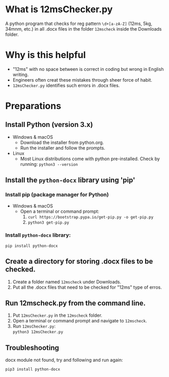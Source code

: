 # What is 12msChecker.py
A python program that checks for reg pattern `\d+[a-zA-Z]` (12ms, 5kg, 34mnm, etc.) in all .docx files in the folder `12mscheck` inside the Downloads folder.

# Why is this helpful
- "12ms" with no space between is correct in coding but wrong in English writing. <br>
- Engineers often creat these mistakes through sheer force of habit. <br>
- `12msChecker.py` identifies such errors in .docx files. <br>

# Preparations
## Install Python (version 3.x)
- Windows & macOS <br>
  - Download the installer from python.org.
  - Run the installer and follow the prompts.
- Linux
  - Most Linux distributions come with python pre-installed. Check by running: `python3 --version`
## Install the `python-docx` library using 'pip'
### Install pip (package manager for Python)
- Windows & macOS
  - Open a terminal or command prompt: <br>
    1. `curl https://bootstrap.pypa.io/get-pip.py -o get-pip.py` <br>
    2. `python3 get-pip.py` <br>
### Install `python-docx` library: <br>
```
pip install python-docx
```
## Create a directory for storing .docx files to be checked.
1. Create a folder named `12mscheck` under Downloads.
2. Put all the .docx files that need to be checked for "12ms" type of erros. 
## Run 12mscheck.py from the command line. 
1. Put `12msChecker.py` in the `12mscheck` folder.
2. Open a terminal or command prompt and navigate to `12mscheck`.
3. Run `12msChecker.py`: <br>
`python3 12msChecker.py`

## Troubleshooting
docx module not found, try and following and run again:
```
pip3 install python-docx
```


